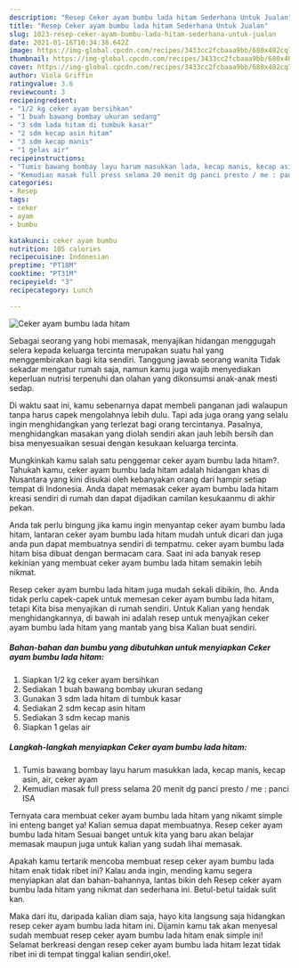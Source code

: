 ```yaml
---
description: "Resep Ceker ayam bumbu lada hitam Sederhana Untuk Jualan"
title: "Resep Ceker ayam bumbu lada hitam Sederhana Untuk Jualan"
slug: 1023-resep-ceker-ayam-bumbu-lada-hitam-sederhana-untuk-jualan
date: 2021-01-16T10:34:38.642Z
image: https://img-global.cpcdn.com/recipes/3433cc2fcbaaa9bb/680x482cq70/ceker-ayam-bumbu-lada-hitam-foto-resep-utama.jpg
thumbnail: https://img-global.cpcdn.com/recipes/3433cc2fcbaaa9bb/680x482cq70/ceker-ayam-bumbu-lada-hitam-foto-resep-utama.jpg
cover: https://img-global.cpcdn.com/recipes/3433cc2fcbaaa9bb/680x482cq70/ceker-ayam-bumbu-lada-hitam-foto-resep-utama.jpg
author: Viola Griffin
ratingvalue: 3.6
reviewcount: 3
recipeingredient:
- "1/2 kg ceker ayam bersihkan"
- "1 buah bawang bombay ukuran sedang"
- "3 sdm lada hitam di tumbuk kasar"
- "2 sdm kecap asin hitam"
- "3 sdm kecap manis"
- "1 gelas air"
recipeinstructions:
- "Tumis bawang bombay layu harum masukkan lada, kecap manis, kecap asin, air, ceker ayam"
- "Kemudian masak full press selama 20 menit dg panci presto / me : panci ISA"
categories:
- Resep
tags:
- ceker
- ayam
- bumbu

katakunci: ceker ayam bumbu 
nutrition: 105 calories
recipecuisine: Indonesian
preptime: "PT18M"
cooktime: "PT31M"
recipeyield: "3"
recipecategory: Lunch

---
```



![Ceker ayam bumbu lada hitam](https://img-global.cpcdn.com/recipes/3433cc2fcbaaa9bb/680x482cq70/ceker-ayam-bumbu-lada-hitam-foto-resep-utama.jpg)

Sebagai seorang yang hobi memasak, menyajikan hidangan menggugah selera kepada keluarga tercinta merupakan suatu hal yang menggembirakan bagi kita sendiri. Tanggung jawab seorang  wanita Tidak sekadar mengatur rumah saja, namun kamu juga wajib menyediakan keperluan nutrisi terpenuhi dan olahan yang dikonsumsi anak-anak mesti sedap.

Di waktu  saat ini, kamu sebenarnya dapat membeli panganan jadi walaupun tanpa harus capek mengolahnya lebih dulu. Tapi ada juga orang yang selalu ingin menghidangkan yang terlezat bagi orang tercintanya. Pasalnya, menghidangkan masakan yang diolah sendiri akan jauh lebih bersih dan bisa menyesuaikan sesuai dengan kesukaan keluarga tercinta. 



Mungkinkah kamu salah satu penggemar ceker ayam bumbu lada hitam?. Tahukah kamu, ceker ayam bumbu lada hitam adalah hidangan khas di Nusantara yang kini disukai oleh kebanyakan orang dari hampir setiap tempat di Indonesia. Anda dapat memasak ceker ayam bumbu lada hitam kreasi sendiri di rumah dan dapat dijadikan camilan kesukaanmu di akhir pekan.

Anda tak perlu bingung jika kamu ingin menyantap ceker ayam bumbu lada hitam, lantaran ceker ayam bumbu lada hitam mudah untuk dicari dan juga anda pun dapat membuatnya sendiri di tempatmu. ceker ayam bumbu lada hitam bisa dibuat dengan bermacam cara. Saat ini ada banyak resep kekinian yang membuat ceker ayam bumbu lada hitam semakin lebih nikmat.

Resep ceker ayam bumbu lada hitam juga mudah sekali dibikin, lho. Anda tidak perlu capek-capek untuk memesan ceker ayam bumbu lada hitam, tetapi Kita bisa menyajikan di rumah sendiri. Untuk Kalian yang hendak menghidangkannya, di bawah ini adalah resep untuk menyajikan ceker ayam bumbu lada hitam yang mantab yang bisa Kalian buat sendiri.

<!--inarticleads1-->

##### Bahan-bahan dan bumbu yang dibutuhkan untuk menyiapkan Ceker ayam bumbu lada hitam:

1. Siapkan 1/2 kg ceker ayam bersihkan
1. Sediakan 1 buah bawang bombay ukuran sedang
1. Gunakan 3 sdm lada hitam di tumbuk kasar
1. Sediakan 2 sdm kecap asin hitam
1. Sediakan 3 sdm kecap manis
1. Siapkan 1 gelas air




<!--inarticleads2-->

##### Langkah-langkah menyiapkan Ceker ayam bumbu lada hitam:

1. Tumis bawang bombay layu harum masukkan lada, kecap manis, kecap asin, air, ceker ayam
1. Kemudian masak full press selama 20 menit dg panci presto / me : panci ISA




Ternyata cara membuat ceker ayam bumbu lada hitam yang nikamt simple ini enteng banget ya! Kalian semua dapat membuatnya. Resep ceker ayam bumbu lada hitam Sesuai banget untuk kita yang baru akan belajar memasak maupun juga untuk kalian yang sudah lihai memasak.

Apakah kamu tertarik mencoba membuat resep ceker ayam bumbu lada hitam enak tidak ribet ini? Kalau anda ingin, mending kamu segera menyiapkan alat dan bahan-bahannya, lantas bikin deh Resep ceker ayam bumbu lada hitam yang nikmat dan sederhana ini. Betul-betul taidak sulit kan. 

Maka dari itu, daripada kalian diam saja, hayo kita langsung saja hidangkan resep ceker ayam bumbu lada hitam ini. Dijamin kamu tak akan menyesal sudah membuat resep ceker ayam bumbu lada hitam enak simple ini! Selamat berkreasi dengan resep ceker ayam bumbu lada hitam lezat tidak ribet ini di tempat tinggal kalian sendiri,oke!.

